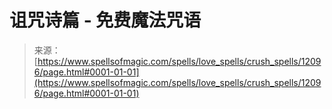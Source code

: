 <!--yml

category: 未分类

date: 2024-06-12 18:49:34

-->

# 诅咒诗篇 - 免费魔法咒语

> 来源：[https://www.spellsofmagic.com/spells/love_spells/crush_spells/12096/page.html#0001-01-01](https://www.spellsofmagic.com/spells/love_spells/crush_spells/12096/page.html#0001-01-01)

